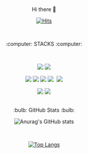 <div align="center"> Hi there 👋</div>

<!--
**parkhyejin1/parkhyejin1** is a ✨ _special_ ✨ repository because its `README.md` (this file) appears on your GitHub profile.

Here are some ideas to get you started:

- 🔭 I’m currently working on ...
- 🌱 I’m currently learning ...
- 👯 I’m looking to collaborate on ...
- 🤔 I’m looking for help with ...
- 💬 Ask me about ...
- 📫 How to reach me: ...
- 😄 Pronouns: ...
- ⚡ Fun fact: ...
-->
<div align="center">
  
[![Hits](https://hits.seeyoufarm.com/api/count/incr/badge.svg?url=https%3A%2F%2Fgithub.com%2Fparkhyejin1&count_bg=%23FF3EC8&title_bg=%23555555&icon=&icon_color=%23E7E7E7&title=hits&edge_flat=false)](https://hits.seeyoufarm.com)
 
</div>
<br/>
<p align="center">
:computer: STACKS :computer:
  </p>
  </br>
  

<p align="center">
<img src="https://img.shields.io/badge/html5-E34F26?style=for-the-badge&logo=html5&logoColor=white"> 
<img src="https://img.shields.io/badge/css-1572B6?style=for-the-badge&logo=css3&logoColor=white"> 
  </p>

<p align="center">
<img src="https://img.shields.io/badge/JAVA-007396?style=for-the-badge&logo=java&logoColor=white">
<img src="https://img.shields.io/badge/Spring-6DB33F?style=for-the-badge&logo=Spring&logoColor=white">
<img src="https://img.shields.io/badge/springboot-6DB33F?style=for-the-badge&logo=springboot&logoColor=white">
<img src="https://img.shields.io/badge/gradle-02303A?style=for-the-badge&logo=gradle&logoColor=white">
<img scr="https://img.shields.io/badge/Docker-2496ED?style=for-the-badge&logo=Docker&logoColor=white"> 
<img src="https://img.shields.io/badge/mysql-4479A1?style=for-the-badge&logo=mysql&logoColor=white">
     </p>
  <p align="center">
<img src="https://img.shields.io/badge/github-181717?style=for-the-badge&logo=github&logoColor=white">
<img src="https://img.shields.io/badge/git-F05032?style=for-the-badge&logo=git&logoColor=white">
   </p>

 <br/>

<div align="center">
 :bulb: GitHub Stats :bulb:

  
![Anurag's GitHub stats](https://github-readme-stats.vercel.app/api?username=parkhyejin1&theme=omni)

</div>
</br>



<div align="center">
 
  
[![Top Langs](https://github-readme-stats.vercel.app/api/top-langs/?username=parkhyejin1&layout=compact)](https://github.com/parkhyejin1/github-readme-stats)

</div>



